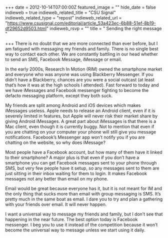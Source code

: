 +++
date = 2012-10-14T07:00:00Z
featured_image = ""
hide_date = false
indieweb = true
indieweb_related_title = "CSU Signal"
indieweb_related_type = "repost"
indieweb_related_url = "https://www.csusignal.com/editorial/article_53a423ec-6b88-51ef-8b19-df29652d9503.html"
indieweb_rsvp = ""
title = " Sending the right message "

+++
There is no doubt that we are more connected than ever before, but I am fatigued with messaging my friends and family. There is no single best way to contact each other. We are constantly battling in our head whether to send an SMS, Facebook Message, iMessage or email.

In the early 2000s, Research In Motion (RIM) owned the smartphone market and everyone who was anyone was using Blackberry Messenger. If you didn’t have a Blackberry, chances are you were a social outcast (at least that’s how it was at the high schools I attended). Fast forward to today and we have iMessages and Facebook messenger fighting to become the defacto messaging platform, except they both suck.

My friends are split among Android and iOS devices which makes iMessages useless. Apple needs to release an Android client, even if it is severely limited in features, but Apple will never risk their market share by giving Android iMessages. A great part about iMessages is that there is a Mac client, even though it is currently buggy. Not to mention that even if you are chatting on your computer your phone will still give you message notifications. Facebook’s Messenger app won’t notify you if you are chatting on the website, so why does iMessage?

Most people have a Facebook account, but how many of them have it linked to their smartphone? A major plus is that even if you don’t have a smartphone you can get Facebook messages sent to your phone through SMS, but very few people have it setup, so any messages sent to them are just sitting in their inbox waiting for them to login. It makes Facebook messages not any better than email on my phone.

Email would be great because everyone has it, but it is not meant for IM and the only thing that sucks more than email with group messaging is SMS. It’s pretty much in the same boat as email. I dare you to try and plan a gathering with your friends over email. It will never happen.

I want a universal way to message my friends and family, but I don’t see that happening in the near future. The best option today is Facebook messenger. I beg you to use it instead of the competition because it won’t become the universal way to message unless we start using it daily.